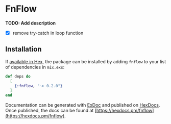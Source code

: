 # FnFlow

**TODO: Add description**
- [X] remove try-catch in loop function

## Installation

If [available in Hex](https://hex.pm/docs/publish), the package can be installed
by adding `fnflow` to your list of dependencies in `mix.exs`:

```elixir
def deps do
  [
    {:fnflow, "~> 0.2.0"}
  ]
end
```

Documentation can be generated with [ExDoc](https://github.com/elixir-lang/ex_doc)
and published on [HexDocs](https://hexdocs.pm). Once published, the docs can
be found at [https://hexdocs.pm/fnflow](https://hexdocs.pm/fnflow).

